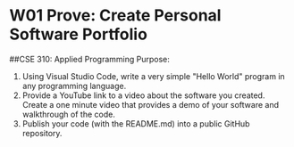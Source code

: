 # **W01 Prove: Create Personal Software Portfolio**
##CSE 310: Applied Programming
Purpose:
1. Using Visual Studio Code, write a very simple "Hello World" program in any programming language.
2. Provide a YouTube link to a video about the software you created. Create a one minute video that provides a demo of your software and walkthrough of the code.
3. Publish your code (with the README.md) into a public GitHub repository.
